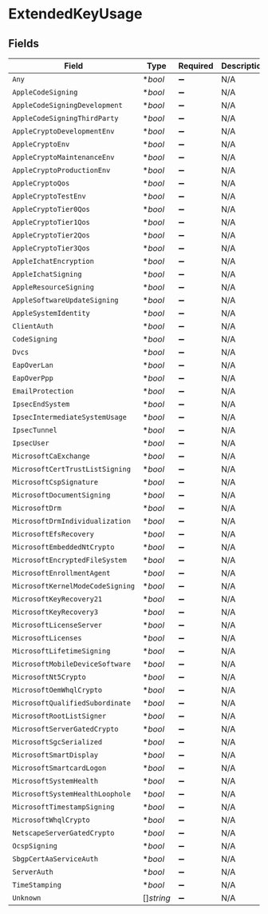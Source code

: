 # ExtendedKeyUsage


## Fields

| Field                            | Type                             | Required                         | Description                      |
| -------------------------------- | -------------------------------- | -------------------------------- | -------------------------------- |
| `Any`                            | **bool*                          | :heavy_minus_sign:               | N/A                              |
| `AppleCodeSigning`               | **bool*                          | :heavy_minus_sign:               | N/A                              |
| `AppleCodeSigningDevelopment`    | **bool*                          | :heavy_minus_sign:               | N/A                              |
| `AppleCodeSigningThirdParty`     | **bool*                          | :heavy_minus_sign:               | N/A                              |
| `AppleCryptoDevelopmentEnv`      | **bool*                          | :heavy_minus_sign:               | N/A                              |
| `AppleCryptoEnv`                 | **bool*                          | :heavy_minus_sign:               | N/A                              |
| `AppleCryptoMaintenanceEnv`      | **bool*                          | :heavy_minus_sign:               | N/A                              |
| `AppleCryptoProductionEnv`       | **bool*                          | :heavy_minus_sign:               | N/A                              |
| `AppleCryptoQos`                 | **bool*                          | :heavy_minus_sign:               | N/A                              |
| `AppleCryptoTestEnv`             | **bool*                          | :heavy_minus_sign:               | N/A                              |
| `AppleCryptoTier0Qos`            | **bool*                          | :heavy_minus_sign:               | N/A                              |
| `AppleCryptoTier1Qos`            | **bool*                          | :heavy_minus_sign:               | N/A                              |
| `AppleCryptoTier2Qos`            | **bool*                          | :heavy_minus_sign:               | N/A                              |
| `AppleCryptoTier3Qos`            | **bool*                          | :heavy_minus_sign:               | N/A                              |
| `AppleIchatEncryption`           | **bool*                          | :heavy_minus_sign:               | N/A                              |
| `AppleIchatSigning`              | **bool*                          | :heavy_minus_sign:               | N/A                              |
| `AppleResourceSigning`           | **bool*                          | :heavy_minus_sign:               | N/A                              |
| `AppleSoftwareUpdateSigning`     | **bool*                          | :heavy_minus_sign:               | N/A                              |
| `AppleSystemIdentity`            | **bool*                          | :heavy_minus_sign:               | N/A                              |
| `ClientAuth`                     | **bool*                          | :heavy_minus_sign:               | N/A                              |
| `CodeSigning`                    | **bool*                          | :heavy_minus_sign:               | N/A                              |
| `Dvcs`                           | **bool*                          | :heavy_minus_sign:               | N/A                              |
| `EapOverLan`                     | **bool*                          | :heavy_minus_sign:               | N/A                              |
| `EapOverPpp`                     | **bool*                          | :heavy_minus_sign:               | N/A                              |
| `EmailProtection`                | **bool*                          | :heavy_minus_sign:               | N/A                              |
| `IpsecEndSystem`                 | **bool*                          | :heavy_minus_sign:               | N/A                              |
| `IpsecIntermediateSystemUsage`   | **bool*                          | :heavy_minus_sign:               | N/A                              |
| `IpsecTunnel`                    | **bool*                          | :heavy_minus_sign:               | N/A                              |
| `IpsecUser`                      | **bool*                          | :heavy_minus_sign:               | N/A                              |
| `MicrosoftCaExchange`            | **bool*                          | :heavy_minus_sign:               | N/A                              |
| `MicrosoftCertTrustListSigning`  | **bool*                          | :heavy_minus_sign:               | N/A                              |
| `MicrosoftCspSignature`          | **bool*                          | :heavy_minus_sign:               | N/A                              |
| `MicrosoftDocumentSigning`       | **bool*                          | :heavy_minus_sign:               | N/A                              |
| `MicrosoftDrm`                   | **bool*                          | :heavy_minus_sign:               | N/A                              |
| `MicrosoftDrmIndividualization`  | **bool*                          | :heavy_minus_sign:               | N/A                              |
| `MicrosoftEfsRecovery`           | **bool*                          | :heavy_minus_sign:               | N/A                              |
| `MicrosoftEmbeddedNtCrypto`      | **bool*                          | :heavy_minus_sign:               | N/A                              |
| `MicrosoftEncryptedFileSystem`   | **bool*                          | :heavy_minus_sign:               | N/A                              |
| `MicrosoftEnrollmentAgent`       | **bool*                          | :heavy_minus_sign:               | N/A                              |
| `MicrosoftKernelModeCodeSigning` | **bool*                          | :heavy_minus_sign:               | N/A                              |
| `MicrosoftKeyRecovery21`         | **bool*                          | :heavy_minus_sign:               | N/A                              |
| `MicrosoftKeyRecovery3`          | **bool*                          | :heavy_minus_sign:               | N/A                              |
| `MicrosoftLicenseServer`         | **bool*                          | :heavy_minus_sign:               | N/A                              |
| `MicrosoftLicenses`              | **bool*                          | :heavy_minus_sign:               | N/A                              |
| `MicrosoftLifetimeSigning`       | **bool*                          | :heavy_minus_sign:               | N/A                              |
| `MicrosoftMobileDeviceSoftware`  | **bool*                          | :heavy_minus_sign:               | N/A                              |
| `MicrosoftNt5Crypto`             | **bool*                          | :heavy_minus_sign:               | N/A                              |
| `MicrosoftOemWhqlCrypto`         | **bool*                          | :heavy_minus_sign:               | N/A                              |
| `MicrosoftQualifiedSubordinate`  | **bool*                          | :heavy_minus_sign:               | N/A                              |
| `MicrosoftRootListSigner`        | **bool*                          | :heavy_minus_sign:               | N/A                              |
| `MicrosoftServerGatedCrypto`     | **bool*                          | :heavy_minus_sign:               | N/A                              |
| `MicrosoftSgcSerialized`         | **bool*                          | :heavy_minus_sign:               | N/A                              |
| `MicrosoftSmartDisplay`          | **bool*                          | :heavy_minus_sign:               | N/A                              |
| `MicrosoftSmartcardLogon`        | **bool*                          | :heavy_minus_sign:               | N/A                              |
| `MicrosoftSystemHealth`          | **bool*                          | :heavy_minus_sign:               | N/A                              |
| `MicrosoftSystemHealthLoophole`  | **bool*                          | :heavy_minus_sign:               | N/A                              |
| `MicrosoftTimestampSigning`      | **bool*                          | :heavy_minus_sign:               | N/A                              |
| `MicrosoftWhqlCrypto`            | **bool*                          | :heavy_minus_sign:               | N/A                              |
| `NetscapeServerGatedCrypto`      | **bool*                          | :heavy_minus_sign:               | N/A                              |
| `OcspSigning`                    | **bool*                          | :heavy_minus_sign:               | N/A                              |
| `SbgpCertAaServiceAuth`          | **bool*                          | :heavy_minus_sign:               | N/A                              |
| `ServerAuth`                     | **bool*                          | :heavy_minus_sign:               | N/A                              |
| `TimeStamping`                   | **bool*                          | :heavy_minus_sign:               | N/A                              |
| `Unknown`                        | []*string*                       | :heavy_minus_sign:               | N/A                              |
